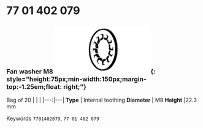 # 77 01 402 079

### Fan washer M8 ![](../assets/images/parts/fan_washer_int.png){: style="height:75px;min-width:150px;margin-top:-1.25em;float: right;"}

Bag of 20
|   |   |
|---:|---|
**Type** | Internal toothing
**Diameter** | M8
**Height** |22.3 mm

Keywords `7701402079`, `77 01 402 079`
